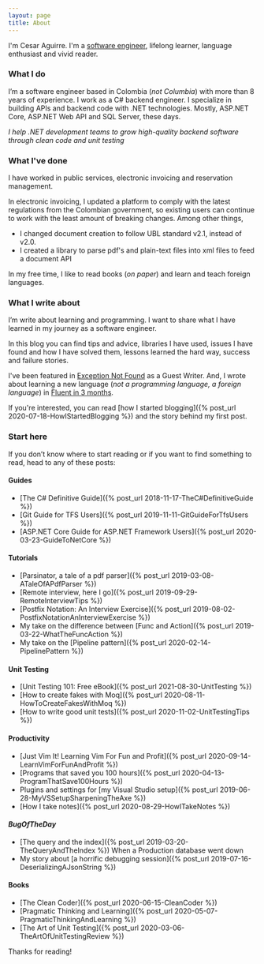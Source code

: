 ```yaml
---
layout: page
title: About
---
```


I'm Cesar Aguirre. I'm a [software engineer](https://github.com/canro91), lifelong learner, language enthusiast and vivid reader.

### What I do

I’m a software engineer based in Colombia (_not Columbia_) with more than 8 years of experience. I work as a C# backend engineer. I specialize in building APIs and backend code with .NET technologies. Mostly, ASP.NET Core, ASP.NET Web API and SQL Server, these days.

<div class="message"><em>I help .NET development teams to grow high-quality backend software through clean code and unit testing</em></div>

### What I've done

I have worked in public services, electronic invoicing and reservation management.

In electronic invoicing, I updated a platform to comply with the latest regulations from the Colombian government, so existing users can continue to work with the least amount of breaking changes. Among other things,

* I changed document creation to follow UBL standard v2.1, instead of v2.0.
* I created a library to parse pdf's and plain-text files into xml files to feed a document API

In my free time, I like to read books (_on paper_) and learn and teach foreign languages. 

### What I write about

I’m write about learning and programming. I want to share what I have learned in my journey as a software engineer.

In this blog you can find tips and advice, libraries I have used, issues I have found and how I have solved them, lessons learned the hard way, success and failure stories.

I've been featured in [Exception Not Found](https://exceptionnotfound.net/author/cesar-aguirre/) as a Guest Writer. And, I wrote about learning a new language (_not a programming language, a foreign language_) in [Fluent in 3 months](https://www.fluentin3months.com/speaking-french-in-france/).

If you're interested, you can read [how I started blogging]({% post_url 2020-07-18-HowIStartedBlogging %}) and the story behind my first post.

### Start here

If you don’t know where to start reading or if you want to find something to read, head to any of these posts:

#### Guides

* [The C# Definitive Guide]({% post_url 2018-11-17-TheC#DefinitiveGuide %})
* [Git Guide for TFS Users]({% post_url 2019-11-11-GitGuideForTfsUsers  %})
* [ASP.NET Core Guide for ASP.NET Framework Users]({% post_url 2020-03-23-GuideToNetCore %})

#### Tutorials

* [Parsinator, a tale of a pdf parser]({% post_url 2019-03-08-ATaleOfAPdfParser %})
* [Remote interview, here I go]({% post_url 2019-09-29-RemoteInterviewTips %})
* [Postfix Notation: An Interview Exercise]({% post_url 2019-08-02-PostfixNotationAnInterviewExercise %})
* My take on the difference between [Func and Action]({% post_url 2019-03-22-WhatTheFuncAction %})
* My take on the [Pipeline pattern]({% post_url 2020-02-14-PipelinePattern %})

#### Unit Testing

* [Unit Testing 101: Free eBook]({% post_url 2021-08-30-UnitTesting %})
* [How to create fakes with Moq]({% post_url 2020-08-11-HowToCreateFakesWithMoq %})
* [How to write good unit tests]({% post_url 2020-11-02-UnitTestingTips %})

#### Productivity

* [Just Vim It! Learning Vim For Fun and Profit]({% post_url 2020-09-14-LearnVimForFunAndProfit %})
* [Programs that saved you 100 hours]({% post_url 2020-04-13-ProgramThatSave100Hours %})
* Plugins and settings for [my Visual Studio setup]({% post_url 2019-06-28-MyVSSetupSharpeningTheAxe %})
* [How I take notes]({% post_url 2020-08-29-HowITakeNotes %})

#### _BugOfTheDay_

* [The query and the index]({% post_url 2019-03-20-TheQueryAndTheIndex %}) When a Production database went down
* My story about [a horrific debugging session]({% post_url 2019-07-16-DeserializingAJsonString %})

#### Books

* [The Clean Coder]({% post_url 2020-06-15-CleanCoder %})
* [Pragmatic Thinking and Learning]({% post_url 2020-05-07-PragmaticThinkingAndLearning %})
* [The Art of Unit Testing]({% post_url 2020-03-06-TheArtOfUnitTestingReview %})

Thanks for reading!
